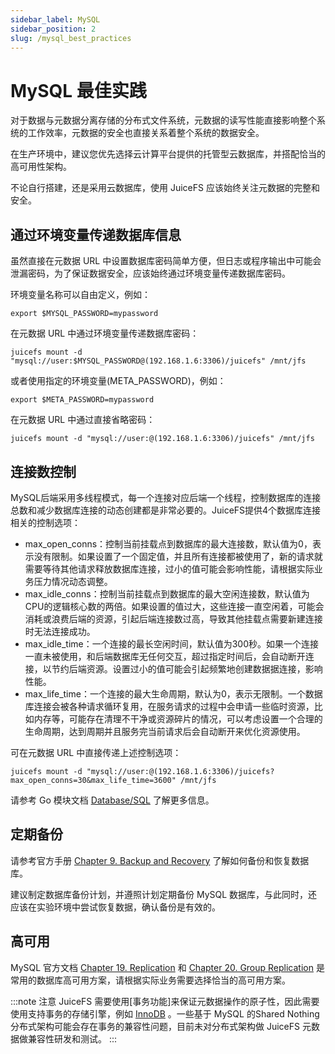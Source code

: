 ```yaml
---
sidebar_label: MySQL
sidebar_position: 2
slug: /mysql_best_practices
---
```

# MySQL 最佳实践

对于数据与元数据分离存储的分布式文件系统，元数据的读写性能直接影响整个系统的工作效率，元数据的安全也直接关系着整个系统的数据安全。

在生产环境中，建议您优先选择云计算平台提供的托管型云数据库，并搭配恰当的高可用性架构。

不论自行搭建，还是采用云数据库，使用 JuiceFS 应该始终关注元数据的完整和安全。

## 通过环境变量传递数据库信息

虽然直接在元数据 URL 中设置数据库密码简单方便，但日志或程序输出中可能会泄漏密码，为了保证数据安全，应该始终通过环境变量传递数据库密码。

环境变量名称可以自由定义，例如：

```shell
export $MYSQL_PASSWORD=mypassword
```

在元数据 URL 中通过环境变量传递数据库密码：

```shell
juicefs mount -d "mysql://user:$MYSQL_PASSWORD@(192.168.1.6:3306)/juicefs" /mnt/jfs
```

或者使用指定的环境变量(META_PASSWORD)，例如：

```shell
export $META_PASSWORD=mypassword
```

在元数据 URL 中通过直接省略密码：

```shell
juicefs mount -d "mysql://user:@(192.168.1.6:3306)/juicefs" /mnt/jfs
```

## 连接数控制

MySQL后端采用多线程模式，每一个连接对应后端一个线程，控制数据库的连接总数和减少数据库连接的动态创建都是非常必要的。JuiceFS提供4个数据库连接相关的控制选项：

- max_open_conns：控制当前挂载点到数据库的最大连接数，默认值为0，表示没有限制。如果设置了一个固定值，并且所有连接都被使用了，新的请求就需要等待其他请求释放数据库连接，过小的值可能会影响性能，请根据实际业务压力情况动态调整。
- max_idle_conns：控制当前挂载点到数据库的最大空闲连接数，默认值为CPU的逻辑核心数的两倍。如果设置的值过大，这些连接一直空闲着，可能会消耗或浪费后端的资源，引起后端连接数过高，导致其他挂载点需要新建连接时无法连接成功。
- max_idle_time：一个连接的最长空闲时间，默认值为300秒。如果一个连接一直未被使用，和后端数据库无任何交互，超过指定时间后，会自动断开连接，以节约后端资源。设置过小的值可能会引起频繁地创建数据据连接，影响性能。
- max_life_time：一个连接的最大生命周期，默认为0，表示无限制。一个数据库连接会被各种请求循环复用，在服务请求的过程中会申请一些临时资源，比如内存等，可能存在清理不干净或资源碎片的情况，可以考虑设置一个合理的生命周期，达到周期并且服务完当前请求后会自动断开来优化资源使用。

可在元数据 URL 中直接传递上述控制选项：

```shell
juicefs mount -d "mysql://user:@(192.168.1.6:3306)/juicefs?max_open_conns=30&max_life_time=3600" /mnt/jfs
```

请参考 Go 模块文档 [Database/SQL](https://pkg.go.dev/database/sql#SetConnMaxIdleTime) 了解更多信息。

## 定期备份

请参考官方手册 [Chapter 9. Backup and Recovery](https://dev.mysql.com/doc/refman/8.0/en/backup-and-recovery.html) 了解如何备份和恢复数据库。

建议制定数据库备份计划，并遵照计划定期备份 MySQL 数据库，与此同时，还应该在实验环境中尝试恢复数据，确认备份是有效的。

## 高可用

MySQL 官方文档 [Chapter 19. Replication](https://dev.mysql.com/doc/refman/8.0/en/replication.html) 和 [Chapter 20. Group Replication](https://dev.mysql.com/doc/refman/8.0/en/group-replication.html) 是常用的数据库高可用方案，请根据实际业务需要选择恰当的高可用方案。

:::note 注意
JuiceFS 需要使用[事务功能]来保证元数据操作的原子性，因此需要使用支持事务的存储引擎，例如 [InnoDB](https://dev.mysql.com/doc/refman/8.0/en/innodb-storage-engine.html) 。一些基于 MySQL 的Shared Nothing 分布式架构可能会存在事务的兼容性问题，目前未对分布式架构做 JuiceFS 元数据做兼容性研发和测试。
:::
